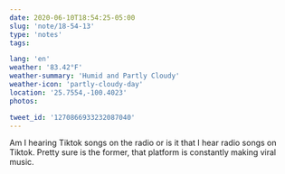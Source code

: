 ```yaml
---
date: 2020-06-10T18:54:25-05:00
slug: 'note/18-54-13'
type: 'notes'
tags:

lang: 'en'
weather: '83.42°F'
weather-summary: 'Humid and Partly Cloudy'
weather-icon: 'partly-cloudy-day'
location: '25.7554,-100.4023'
photos:

tweet_id: '1270866933232087040'
---
```

Am I hearing Tiktok songs on the radio or is it that I hear radio songs on Tiktok. Pretty sure is the former, that platform is constantly making viral music.